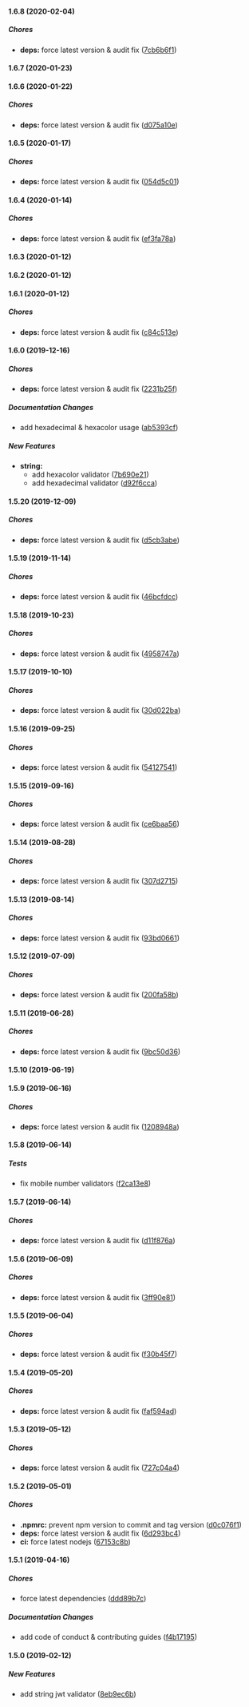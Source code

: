 #### 1.6.8 (2020-02-04)

##### Chores

* **deps:**  force latest version & audit fix ([7cb6b6f1](https://github.com/lykmapipo/mongoose-valid8/commit/7cb6b6f118906354e5937bbfd73bb419e7462a6b))

#### 1.6.7 (2020-01-23)

#### 1.6.6 (2020-01-22)

##### Chores

* **deps:**  force latest version & audit fix ([d075a10e](https://github.com/lykmapipo/mongoose-valid8/commit/d075a10ed3084eba7018c88cbea5b3041f601218))

#### 1.6.5 (2020-01-17)

##### Chores

* **deps:**  force latest version & audit fix ([054d5c01](https://github.com/lykmapipo/mongoose-valid8/commit/054d5c01e4dec24747d1ef1a92d19355da77a515))

#### 1.6.4 (2020-01-14)

##### Chores

* **deps:**  force latest version & audit fix ([ef3fa78a](https://github.com/lykmapipo/mongoose-valid8/commit/ef3fa78a8ac9a88f53d29c8b8d71f7173e922451))

#### 1.6.3 (2020-01-12)

#### 1.6.2 (2020-01-12)

#### 1.6.1 (2020-01-12)

##### Chores

* **deps:**  force latest version & audit fix ([c84c513e](https://github.com/lykmapipo/mongoose-valid8/commit/c84c513ebe16e1a925adcf4f2b487626547cf79b))

#### 1.6.0 (2019-12-16)

##### Chores

* **deps:**  force latest version & audit fix ([2231b25f](https://github.com/lykmapipo/mongoose-valid8/commit/2231b25f7d29d129764d6fadfde6d73c1bf48d74))

##### Documentation Changes

*  add hexadecimal & hexacolor usage ([ab5393cf](https://github.com/lykmapipo/mongoose-valid8/commit/ab5393cfa617adc752b5ca5748605f35475fcc3f))

##### New Features

* **string:**
  *  add hexacolor validator ([7b690e21](https://github.com/lykmapipo/mongoose-valid8/commit/7b690e2163fb87396f1ef0c6999f355736320702))
  *  add hexadecimal validator ([d92f6cca](https://github.com/lykmapipo/mongoose-valid8/commit/d92f6cca40ea350c48108aaf1e3d89d20c4992e1))

#### 1.5.20 (2019-12-09)

##### Chores

* **deps:**  force latest version & audit fix ([d5cb3abe](https://github.com/lykmapipo/mongoose-valid8/commit/d5cb3abe1b4eedfdf3f9266ade734f32320b5437))

#### 1.5.19 (2019-11-14)

##### Chores

* **deps:**  force latest version & audit fix ([46bcfdcc](https://github.com/lykmapipo/mongoose-valid8/commit/46bcfdccab05cce56c40cfd3d382d6f53bafc93d))

#### 1.5.18 (2019-10-23)

##### Chores

* **deps:**  force latest version & audit fix ([4958747a](https://github.com/lykmapipo/mongoose-valid8/commit/4958747a7f0c2049e87b4a90c23656e48af8be5c))

#### 1.5.17 (2019-10-10)

##### Chores

* **deps:**  force latest version & audit fix ([30d022ba](https://github.com/lykmapipo/mongoose-valid8/commit/30d022ba0dc2c06826d8721970ef65c1d63728a0))

#### 1.5.16 (2019-09-25)

##### Chores

* **deps:**  force latest version & audit fix ([54127541](https://github.com/lykmapipo/mongoose-valid8/commit/54127541836c9d811896c530cbd3031bf919d0b5))

#### 1.5.15 (2019-09-16)

##### Chores

* **deps:**  force latest version & audit fix ([ce6baa56](https://github.com/lykmapipo/mongoose-valid8/commit/ce6baa569e74e3a39f29668dcfc84f59b2def5f9))

#### 1.5.14 (2019-08-28)

##### Chores

* **deps:**  force latest version & audit fix ([307d2715](https://github.com/lykmapipo/mongoose-valid8/commit/307d27151e539433bb434c4ebb5619b4d217446d))

#### 1.5.13 (2019-08-14)

##### Chores

* **deps:**  force latest version & audit fix ([93bd0661](https://github.com/lykmapipo/mongoose-valid8/commit/93bd0661494124351ab0dc810168be7c7d32bbee))

#### 1.5.12 (2019-07-09)

##### Chores

* **deps:**  force latest version & audit fix ([200fa58b](https://github.com/lykmapipo/mongoose-valid8/commit/200fa58b076d3c30b15629686317a87806cb1665))

#### 1.5.11 (2019-06-28)

##### Chores

* **deps:**  force latest version & audit fix ([9bc50d36](https://github.com/lykmapipo/mongoose-valid8/commit/9bc50d36e8762e7ec60f11c932b582309294f6c8))

#### 1.5.10 (2019-06-19)

#### 1.5.9 (2019-06-16)

##### Chores

* **deps:**  force latest version & audit fix ([1208948a](https://github.com/lykmapipo/mongoose-valid8/commit/1208948afc5e0bf1d8e3faf413d04e2a7701c4fe))

#### 1.5.8 (2019-06-14)

##### Tests

*  fix mobile number validators ([f2ca13e8](https://github.com/lykmapipo/mongoose-valid8/commit/f2ca13e8ac5a3550223a4a5c6c535be5cff2a909))

#### 1.5.7 (2019-06-14)

##### Chores

* **deps:**  force latest version & audit fix ([d11f876a](https://github.com/lykmapipo/mongoose-valid8/commit/d11f876a27c08bb162d47183e9ee3dbfc819f89b))

#### 1.5.6 (2019-06-09)

##### Chores

* **deps:**  force latest version & audit fix ([3ff90e81](https://github.com/lykmapipo/mongoose-valid8/commit/3ff90e8193e45b927dc65e79c5445ea39e787c63))

#### 1.5.5 (2019-06-04)

##### Chores

* **deps:**  force latest version & audit fix ([f30b45f7](https://github.com/lykmapipo/mongoose-valid8/commit/f30b45f740347ce03316426a755df10bcf019cce))

#### 1.5.4 (2019-05-20)

##### Chores

* **deps:**  force latest version & audit fix ([faf594ad](https://github.com/lykmapipo/mongoose-valid8/commit/faf594adff2326e91e8ea64589b42b54a79cbdf8))

#### 1.5.3 (2019-05-12)

##### Chores

* **deps:**  force latest version & audit fix ([727c04a4](https://github.com/lykmapipo/mongoose-valid8/commit/727c04a420fa9a9b68502c570585edff66f00363))

#### 1.5.2 (2019-05-01)

##### Chores

* **.npmrc:**  prevent npm version to commit and tag version ([d0c076f1](https://github.com/lykmapipo/mongoose-valid8/commit/d0c076f12c8b08dde29da6dff87e2ee269762866))
* **deps:**  force latest version & audit fix ([6d293bc4](https://github.com/lykmapipo/mongoose-valid8/commit/6d293bc4ebb9326b7f2b5812d8ea42ac4b3527f2))
* **ci:**  force latest nodejs ([67153c8b](https://github.com/lykmapipo/mongoose-valid8/commit/67153c8b5fcbfff3bc015014604c4e11cfd334cd))

#### 1.5.1 (2019-04-16)

##### Chores

*  force latest dependencies ([ddd89b7c](https://github.com/lykmapipo/mongoose-valid8/commit/ddd89b7ce21fa621a5a4e429e7b86aa735691f98))

##### Documentation Changes

*  add code of conduct & contributing guides ([f4b17195](https://github.com/lykmapipo/mongoose-valid8/commit/f4b171950bc9cd5b68004152641a3dab3a271998))

#### 1.5.0 (2019-02-12)

##### New Features

*  add string jwt validator ([8eb9ec6b](https://github.com/lykmapipo/mongoose-valid8/commit/8eb9ec6b9b809dcb8557b5caafd8bac3699bcd79))

